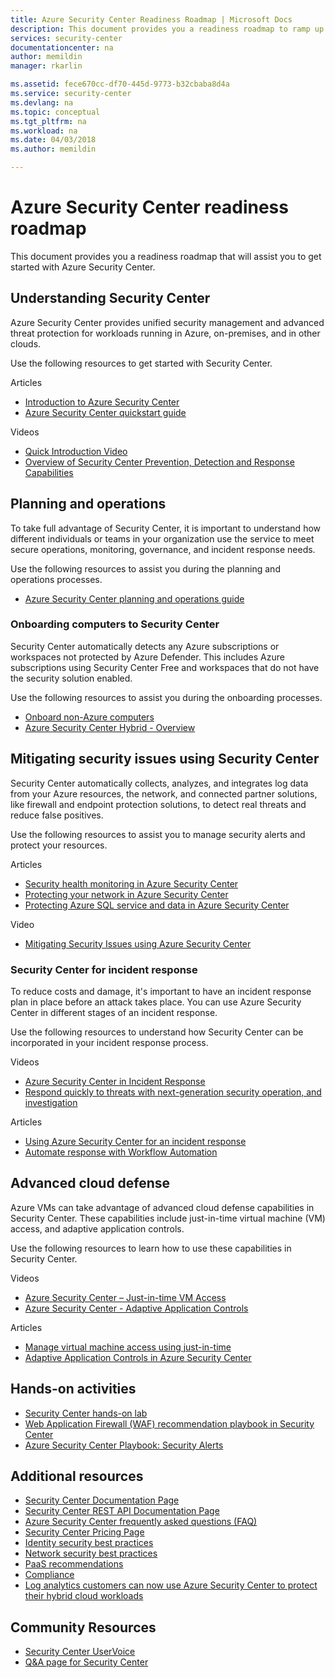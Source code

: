```yaml
---
title: Azure Security Center Readiness Roadmap | Microsoft Docs
description: This document provides you a readiness roadmap to ramp up on Azure Security Center.
services: security-center
documentationcenter: na
author: memildin
manager: rkarlin

ms.assetid: fece670cc-df70-445d-9773-b32cbaba8d4a
ms.service: security-center
ms.devlang: na
ms.topic: conceptual
ms.tgt_pltfrm: na
ms.workload: na
ms.date: 04/03/2018
ms.author: memildin

---
```

# Azure Security Center readiness roadmap
This document provides you a readiness roadmap that will assist you to get started with Azure Security Center.

## Understanding Security Center
Azure Security Center provides unified security management and advanced threat protection for workloads running in Azure, on-premises, and in other clouds. 

Use the following resources to get started with Security Center.

Articles
- [Introduction to Azure Security Center](security-center-introduction.md)
- [Azure Security Center quickstart guide](security-center-get-started.md)

Videos
- [Quick Introduction Video](https://azure.microsoft.com/resources/videos/introduction-to-azure-security-center/)
- [Overview of Security Center Prevention, Detection and Response Capabilities](https://azure.microsoft.com/resources/videos/azurecon-2015-new-azure-security-center-helps-you-prevent-detect-and-respond-to-threats/)

## Planning and operations

To take full advantage of Security Center, it is important to understand how different individuals or teams in your organization use the service to meet secure operations, monitoring, governance, and incident response needs.

Use the following resources to assist you during the planning and operations processes.

- [Azure Security Center planning and operations guide](security-center-planning-and-operations-guide.md)


### Onboarding computers to Security Center
Security Center automatically detects any Azure subscriptions or workspaces not protected by Azure Defender. This includes Azure subscriptions using Security Center Free and workspaces that do not have the security solution enabled.

Use the following resources to assist you during the onboarding processes.

- [Onboard non-Azure computers](quickstart-onboard-machines.md)
- [Azure Security Center Hybrid - Overview](https://youtu.be/NMa4L_M597k)

## Mitigating security issues using Security Center
Security Center automatically collects, analyzes, and integrates log data from your Azure resources, the network, and connected partner solutions, like firewall and endpoint protection solutions, to detect real threats and reduce false positives.

Use the following resources to assist you to manage security alerts and protect your resources.

Articles    
- [Security health monitoring in Azure Security Center](https://docs.microsoft.com/azure/security-center/security-center-monitoring)
- [Protecting your network in Azure Security Center](https://docs.microsoft.com/azure/security-center/security-center-network-recommendations)
- [Protecting Azure SQL service and data in Azure Security Center](https://docs.microsoft.com/azure/security-center/security-center-sql-service-recommendations)


Video    
- [Mitigating Security Issues using Azure Security Center](https://channel9.msdn.com/Blogs/Azure-Security-Videos/Mitigating-Security-Issues-using-Azure-Security-Center)

### Security Center for incident response
To reduce costs and damage, it's important to have an incident response plan in place before an attack takes place. You can use Azure Security Center in different stages of an incident response.

Use the following resources to understand how Security Center can be incorporated in your incident response process.

Videos    
* [Azure Security Center in Incident Response](https://channel9.msdn.com/Blogs/Azure-Security-Videos/Azure-Security-Center-in-Incident-Response)
* [Respond quickly to threats with next-generation security operation, and investigation](https://youtu.be/e8iFCz5RM4g)

Articles    
* [Using Azure Security Center for an incident response](https://docs.microsoft.com/azure/security-center/security-center-incident-response)
* [Automate response with Workflow Automation](workflow-automation.md)

## Advanced cloud defense

Azure VMs can take advantage of advanced cloud defense capabilities in Security Center. These capabilities include just-in-time virtual machine (VM) access, and adaptive application controls.

Use the following resources to learn how to use these capabilities in Security Center.

Videos    
* [Azure Security Center – Just-in-time VM Access](https://youtu.be/UOQb2FcdQnU)
* [Azure Security Center - Adaptive Application Controls](https://youtu.be/wWWekI1Y9ck)

Articles    
* [Manage virtual machine access using just-in-time](https://docs.microsoft.com/azure/security-center/security-center-just-in-time)
* [Adaptive Application Controls in Azure Security Center](https://docs.microsoft.com/azure/security-center/security-center-adaptive-application)

## Hands-on activities

* [Security Center hands-on lab](https://www.microsoft.com/handsonlabs/SelfPacedLabs/?storyGuid=78871abf-6f35-4aa0-840f-d801f5cdbd72)
* [Web Application Firewall (WAF) recommendation playbook in Security Center](https://gallery.technet.microsoft.com/ASC-Playbook-Protect-38bd47ff)
* [Azure Security Center Playbook: Security Alerts](https://gallery.technet.microsoft.com/Azure-Security-Center-f621a046)

## Additional resources
* [Security Center Documentation Page](https://docs.microsoft.com/azure/security-center/)
* [Security Center REST API Documentation Page](https://msdn.microsoft.com/library/mt704034.aspx)
* [Azure Security Center frequently asked questions (FAQ)](https://docs.microsoft.com/azure/security-center/security-center-faq)
* [Security Center Pricing Page](https://azure.microsoft.com/pricing/details/security-center/)
* [Identity security best practices](https://docs.microsoft.com/azure/security/fundamentals/identity-management-best-practices)
* [Network security best practices](https://docs.microsoft.com/azure/security/fundamentals/network-best-practices)
* [PaaS recommendations](https://docs.microsoft.com/azure/security/security-paas-deployments)
* [Compliance](https://www.microsoft.com/trustcenter/compliance/due-diligence-checklist)
* [Log analytics customers can now use Azure Security Center to protect their hybrid cloud workloads](https://blogs.technet.microsoft.com/msoms/2017/09/25/oms-customers-can-now-use-azure-security-center-to-protect-their-hybrid-cloud-workloads/)

## Community Resources

* [Security Center UserVoice](https://feedback.azure.com/forums/347535-azure-security-center)
* [Q&A page for Security Center](https://docs.microsoft.com/answers/topics/azure-security-center.html)